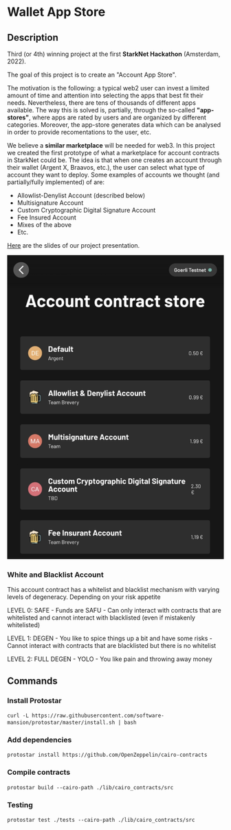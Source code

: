 # Wallet App Store


## Description

Third (or 4th) winning project at the first **StarkNet Hackathon** (Amsterdam, 2022).

The goal of this project is to create an "Account App Store".

The motivation is the following: a typical web2 user can invest a limited amount of time and attention into selecting the apps that best fit their needs. Nevertheless, there are tens of thousands of different apps available. The way this is solved is, partially, through the so-called **"app-stores"**, where apps are rated by users and are organized by different categories. Moreover, the app-store generates data which can be analysed in order to provide recomentations to the user, etc.

We believe a **similar marketplace** will be needed for web3. In this project we created the first prototype of what a marketplace for account contracts in StarkNet could be. The idea is that when one creates an account through their wallet (Argent X, Braavos, etc.), the user can select what type of account they want to deploy. Some examples of accounts we thought (and partially/fully implemented) of are:

- Allowlist-Denylist Account (described below)
- Multisignature Account
- Custom Cryptographic Digital Signature Account
- Fee Insured Account
- Mixes of the above
- Etc.

[Here](https://pitch.com/public/3454e0c7-ec9d-4111-82c3-4486de25e252/bc44edd0-287d-4b90-8898-ceb42d12e185) are the slides of our project presentation.

![image](imgs/account_contract_store.png)

### White and Blacklist Account

This account contract has a whitelist and blacklist mechanism with varying levels of degeneracy. Depending on
your risk appetite

LEVEL 0: SAFE
    - Funds are SAFU
    - Can only interact with contracts that are whitelisted and cannot interact with blacklisted (even if mistakenly whitelisted)

LEVEL 1: DEGEN
    - You like to spice things up a bit and have some risks
    - Cannot interact with contracts that are blacklisted but there is no whitelist

LEVEL 2: FULL DEGEN
    - YOLO
    - You like pain and throwing away money

## Commands

### Install Protostar

```
curl -L https://raw.githubusercontent.com/software-mansion/protostar/master/install.sh | bash
```

### Add dependencies

```
protostar install https://github.com/OpenZeppelin/cairo-contracts
```

### Compile contracts

```
protostar build --cairo-path ./lib/cairo_contracts/src
```

### Testing

```
protostar test ./tests --cairo-path ./lib/cairo_contracts/src
```
